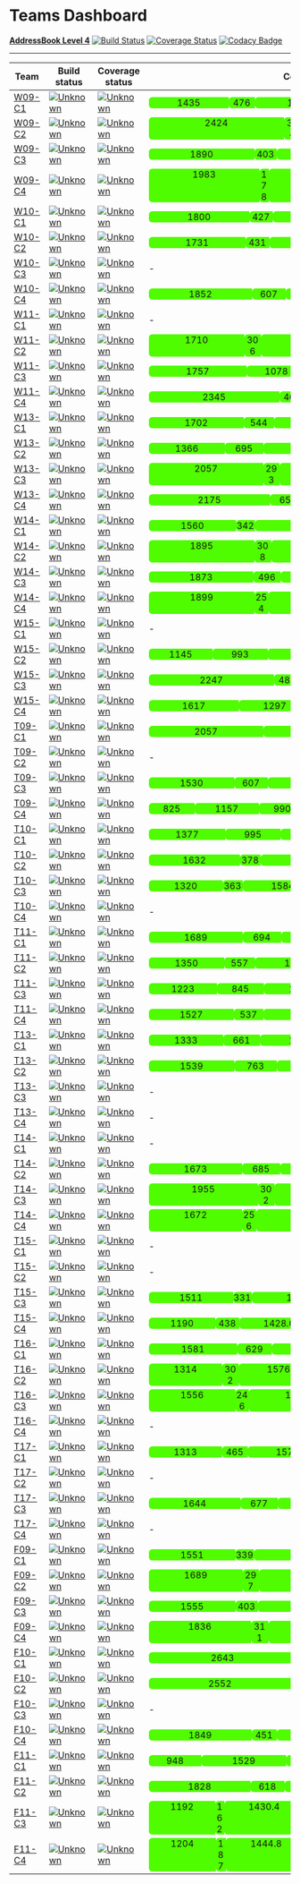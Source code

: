# Teams Dashboard

[**AddressBook Level 4**](https://github.com/nus-cs2103-AY1617S1/addressbook-level4) 
[![Build Status](https://travis-ci.org/se-edu/addressbook-level4.svg?branch=master)](https://travis-ci.org/se-edu/addressbook-level4)
[![Coverage Status](https://coveralls.io/repos/github/se-edu/addressbook-level4/badge.svg?branch=master)](https://coveralls.io/github/se-edu/addressbook-level4?branch=master)
[![Codacy Badge](https://api.codacy.com/project/badge/Grade/fc0b7775cf7f4fdeaf08776f3d8e364a)](https://www.codacy.com/app/damith/addressbook-level4?utm_source=github.com&amp;utm_medium=referral&amp;utm_content=se-edu/addressbook-level4&amp;utm_campaign=Badge_Grade)

-----

**Team**|**Build status**|**Coverage status**|**Coverage details**|**Contribution rate**    
-----|-----|-----|-----|----
[W09-C1](https://github.com/CS2103AUG2016-W09-C1/main/blob/master/docs/AboutUs.md)|[![Unknown](https://travis-ci.org/CS2103AUG2016-W09-C1/main.svg?branch=master)](https://travis-ci.org/CS2103AUG2016-W09-C1/main)|[![Unknown](https://coveralls.io/repos/github/CS2103AUG2016-W09-C1/main/badge.svg?branch=master)](https://coveralls.io/github/CS2103AUG2016-W09-C1/main?branch=master)|<ul style="list-style: none; display: inline-flex; padding: 0; margin: 0; text-align: center;"><li style="width:143px;  background: #50FC00; border-radius: 6px 0px 0px 6px;">1435</li><li style="width:47px;  background: #50FC00; border-radius: 6px 0px 0px 6px;">476</li><li style="width:172.2px;  background: #50FC00; border-radius: 6px 0px 0px 6px;">1722.0</li> </ul>|[Contribution rate](https://github.com/CS2103AUG2016-W09-C1/main/graphs/contributors?from=2016-09-30&to=2016-11-08&type=c)
[W09-C2](https://github.com/CS2103AUG2016-W09-C2/main/blob/master/docs/AboutUs.md)|[![Unknown](https://travis-ci.org/CS2103AUG2016-W09-C2/main.svg?branch=master)](https://travis-ci.org/CS2103AUG2016-W09-C2/main)|[![Unknown](https://coveralls.io/repos/github/CS2103AUG2016-W09-C2/main/badge.svg?branch=master)](https://coveralls.io/github/CS2103AUG2016-W09-C2/main?branch=master)|<ul style="list-style: none; display: inline-flex; padding: 0; margin: 0; text-align: center;"><li style="width:242px;  background: #50FC00; border-radius: 6px 0px 0px 6px;">2424</li><li style="width:31px;  background: #50FC00; border-radius: 6px 0px 0px 6px;">314</li><li style="width:290.88px;  background: #50FC00; border-radius: 6px 0px 0px 6px;">2908.8</li> </ul>|[Contribution rate](https://github.com/CS2103AUG2016-W09-C2/main/graphs/contributors?from=2016-09-30&to=2016-11-08&type=c)
[W09-C3](https://github.com/CS2103AUG2016-W09-C3/main/blob/master/docs/AboutUs.md)|[![Unknown](https://travis-ci.org/CS2103AUG2016-W09-C3/main.svg?branch=master)](https://travis-ci.org/CS2103AUG2016-W09-C3/main)|[![Unknown](https://coveralls.io/repos/github/CS2103AUG2016-W09-C3/main/badge.svg?branch=master)](https://coveralls.io/github/CS2103AUG2016-W09-C3/main?branch=master)|<ul style="list-style: none; display: inline-flex; padding: 0; margin: 0; text-align: center;"><li style="width:189px;  background: #50FC00; border-radius: 6px 0px 0px 6px;">1890</li><li style="width:40px;  background: #50FC00; border-radius: 6px 0px 0px 6px;">403</li><li style="width:226.8px;  background: #50FC00; border-radius: 6px 0px 0px 6px;">2268.0</li> </ul>|[Contribution rate](https://github.com/CS2103AUG2016-W09-C3/main/graphs/contributors?from=2016-09-30&to=2016-11-08&type=c)
[W09-C4](https://github.com/CS2103AUG2016-W09-C4/main/blob/master/docs/AboutUs.md)|[![Unknown](https://travis-ci.org/CS2103AUG2016-W09-C4/main.svg?branch=master)](https://travis-ci.org/CS2103AUG2016-W09-C4/main)|[![Unknown](https://coveralls.io/repos/github/CS2103AUG2016-W09-C4/main/badge.svg?branch=master)](https://coveralls.io/github/CS2103AUG2016-W09-C4/main?branch=master)|<ul style="list-style: none; display: inline-flex; padding: 0; margin: 0; text-align: center;"><li style="width:198px;  background: #50FC00; border-radius: 6px 0px 0px 6px;">1983</li><li style="width:17px;  background: #50FC00; border-radius: 6px 0px 0px 6px;">178</li><li style="width:237.96px;  background: #50FC00; border-radius: 6px 0px 0px 6px;">2379.6</li> </ul>|[Contribution rate](https://github.com/CS2103AUG2016-W09-C4/main/graphs/contributors?from=2016-09-30&to=2016-11-08&type=c)
[W10-C1](https://github.com/CS2103AUG2016-W10-C1/main/blob/master/docs/AboutUs.md)|[![Unknown](https://travis-ci.org/CS2103AUG2016-W10-C1/main.svg?branch=master)](https://travis-ci.org/CS2103AUG2016-W10-C1/main)|[![Unknown](https://coveralls.io/repos/github/CS2103AUG2016-W10-C1/main/badge.svg?branch=master)](https://coveralls.io/github/CS2103AUG2016-W10-C1/main?branch=master)|<ul style="list-style: none; display: inline-flex; padding: 0; margin: 0; text-align: center;"><li style="width:180px;  background: #50FC00; border-radius: 6px 0px 0px 6px;">1800</li><li style="width:42px;  background: #50FC00; border-radius: 6px 0px 0px 6px;">427</li><li style="width:216.0px;  background: #50FC00; border-radius: 6px 0px 0px 6px;">2160.0</li> </ul>|[Contribution rate](https://github.com/CS2103AUG2016-W10-C1/main/graphs/contributors?from=2016-09-30&to=2016-11-08&type=c)
[W10-C2](https://github.com/CS2103AUG2016-W10-C2/main/blob/master/docs/AboutUs.md)|[![Unknown](https://travis-ci.org/CS2103AUG2016-W10-C2/main.svg?branch=master)](https://travis-ci.org/CS2103AUG2016-W10-C2/main)|[![Unknown](https://coveralls.io/repos/github/CS2103AUG2016-W10-C2/main/badge.svg?branch=master)](https://coveralls.io/github/CS2103AUG2016-W10-C2/main?branch=master)|<ul style="list-style: none; display: inline-flex; padding: 0; margin: 0; text-align: center;"><li style="width:173px;  background: #50FC00; border-radius: 6px 0px 0px 6px;">1731</li><li style="width:43px;  background: #50FC00; border-radius: 6px 0px 0px 6px;">431</li><li style="width:207.72px;  background: #50FC00; border-radius: 6px 0px 0px 6px;">2077.2</li> </ul>|[Contribution rate](https://github.com/CS2103AUG2016-W10-C2/main/graphs/contributors?from=2016-09-30&to=2016-11-08&type=c)
[W10-C3](https://github.com/CS2103AUG2016-W10-C3/main/blob/master/docs/AboutUs.md)|[![Unknown](https://travis-ci.org/CS2103AUG2016-W10-C3/main.svg?branch=master)](https://travis-ci.org/CS2103AUG2016-W10-C3/main)|[![Unknown](https://coveralls.io/repos/github/CS2103AUG2016-W10-C3/main/badge.svg?branch=master)](https://coveralls.io/github/CS2103AUG2016-W10-C3/main?branch=master)|-|[Contribution rate](https://github.com/CS2103AUG2016-W10-C3/main/graphs/contributors?from=2016-09-30&to=2016-11-08&type=c)
[W10-C4](https://github.com/CS2103AUG2016-W10-C4/main/blob/master/docs/AboutUs.md)|[![Unknown](https://travis-ci.org/CS2103AUG2016-W10-C4/main.svg?branch=master)](https://travis-ci.org/CS2103AUG2016-W10-C4/main)|[![Unknown](https://coveralls.io/repos/github/CS2103AUG2016-W10-C4/main/badge.svg?branch=master)](https://coveralls.io/github/CS2103AUG2016-W10-C4/main?branch=master)|<ul style="list-style: none; display: inline-flex; padding: 0; margin: 0; text-align: center;"><li style="width:185px;  background: #50FC00; border-radius: 6px 0px 0px 6px;">1852</li><li style="width:60px;  background: #50FC00; border-radius: 6px 0px 0px 6px;">607</li><li style="width:222.24px;  background: #50FC00; border-radius: 6px 0px 0px 6px;">2222.4</li> </ul>|[Contribution rate](https://github.com/CS2103AUG2016-W10-C4/main/graphs/contributors?from=2016-09-30&to=2016-11-08&type=c)
[W11-C1](https://github.com/CS2103AUG2016-W11-C1/main/blob/master/docs/AboutUs.md)|[![Unknown](https://travis-ci.org/CS2103AUG2016-W11-C1/main.svg?branch=master)](https://travis-ci.org/CS2103AUG2016-W11-C1/main)|[![Unknown](https://coveralls.io/repos/github/CS2103AUG2016-W11-C1/main/badge.svg?branch=master)](https://coveralls.io/github/CS2103AUG2016-W11-C1/main?branch=master)|-|[Contribution rate](https://github.com/CS2103AUG2016-W11-C1/main/graphs/contributors?from=2016-09-30&to=2016-11-08&type=c)
[W11-C2](https://github.com/CS2103AUG2016-W11-C2/main/blob/master/docs/AboutUs.md)|[![Unknown](https://travis-ci.org/CS2103AUG2016-W11-C2/main.svg?branch=master)](https://travis-ci.org/CS2103AUG2016-W11-C2/main)|[![Unknown](https://coveralls.io/repos/github/CS2103AUG2016-W11-C2/main/badge.svg?branch=master)](https://coveralls.io/github/CS2103AUG2016-W11-C2/main?branch=master)|<ul style="list-style: none; display: inline-flex; padding: 0; margin: 0; text-align: center;"><li style="width:171px;  background: #50FC00; border-radius: 6px 0px 0px 6px;">1710</li><li style="width:30px;  background: #50FC00; border-radius: 6px 0px 0px 6px;">306</li><li style="width:205.2px;  background: #50FC00; border-radius: 6px 0px 0px 6px;">2052.0</li> </ul>|[Contribution rate](https://github.com/CS2103AUG2016-W11-C2/main/graphs/contributors?from=2016-09-30&to=2016-11-08&type=c)
[W11-C3](https://github.com/CS2103AUG2016-W11-C3/main/blob/master/docs/AboutUs.md)|[![Unknown](https://travis-ci.org/CS2103AUG2016-W11-C3/main.svg?branch=master)](https://travis-ci.org/CS2103AUG2016-W11-C3/main)|[![Unknown](https://coveralls.io/repos/github/CS2103AUG2016-W11-C3/main/badge.svg?branch=master)](https://coveralls.io/github/CS2103AUG2016-W11-C3/main?branch=master)|<ul style="list-style: none; display: inline-flex; padding: 0; margin: 0; text-align: center;"><li style="width:175px;  background: #50FC00; border-radius: 6px 0px 0px 6px;">1757</li><li style="width:107px;  background: #50FC00; border-radius: 6px 0px 0px 6px;">1078</li><li style="width:210.84px;  background: #50FC00; border-radius: 6px 0px 0px 6px;">2108.4</li> </ul>|[Contribution rate](https://github.com/CS2103AUG2016-W11-C3/main/graphs/contributors?from=2016-09-30&to=2016-11-08&type=c)
[W11-C4](https://github.com/CS2103AUG2016-W11-C4/main/blob/master/docs/AboutUs.md)|[![Unknown](https://travis-ci.org/CS2103AUG2016-W11-C4/main.svg?branch=master)](https://travis-ci.org/CS2103AUG2016-W11-C4/main)|[![Unknown](https://coveralls.io/repos/github/CS2103AUG2016-W11-C4/main/badge.svg?branch=master)](https://coveralls.io/github/CS2103AUG2016-W11-C4/main?branch=master)|<ul style="list-style: none; display: inline-flex; padding: 0; margin: 0; text-align: center;"><li style="width:234px;  background: #50FC00; border-radius: 6px 0px 0px 6px;">2345</li><li style="width:46px;  background: #50FC00; border-radius: 6px 0px 0px 6px;">467</li><li style="width:281.4px;  background: #50FC00; border-radius: 6px 0px 0px 6px;">2814.0</li> </ul>|[Contribution rate](https://github.com/CS2103AUG2016-W11-C4/main/graphs/contributors?from=2016-09-30&to=2016-11-08&type=c)
[W13-C1](https://github.com/CS2103AUG2016-W13-C1/main/blob/master/docs/AboutUs.md)|[![Unknown](https://travis-ci.org/CS2103AUG2016-W13-C1/main.svg?branch=master)](https://travis-ci.org/CS2103AUG2016-W13-C1/main)|[![Unknown](https://coveralls.io/repos/github/CS2103AUG2016-W13-C1/main/badge.svg?branch=master)](https://coveralls.io/github/CS2103AUG2016-W13-C1/main?branch=master)|<ul style="list-style: none; display: inline-flex; padding: 0; margin: 0; text-align: center;"><li style="width:170px;  background: #50FC00; border-radius: 6px 0px 0px 6px;">1702</li><li style="width:54px;  background: #50FC00; border-radius: 6px 0px 0px 6px;">544</li><li style="width:204.24px;  background: #50FC00; border-radius: 6px 0px 0px 6px;">2042.4</li> </ul>|[Contribution rate](https://github.com/CS2103AUG2016-W13-C1/main/graphs/contributors?from=2016-09-30&to=2016-11-08&type=c)
[W13-C2](https://github.com/CS2103AUG2016-W13-C2/main/blob/master/docs/AboutUs.md)|[![Unknown](https://travis-ci.org/CS2103AUG2016-W13-C2/main.svg?branch=master)](https://travis-ci.org/CS2103AUG2016-W13-C2/main)|[![Unknown](https://coveralls.io/repos/github/CS2103AUG2016-W13-C2/main/badge.svg?branch=master)](https://coveralls.io/github/CS2103AUG2016-W13-C2/main?branch=master)|<ul style="list-style: none; display: inline-flex; padding: 0; margin: 0; text-align: center;"><li style="width:136px;  background: #50FC00; border-radius: 6px 0px 0px 6px;">1366</li><li style="width:69px;  background: #50FC00; border-radius: 6px 0px 0px 6px;">695</li><li style="width:163.92px;  background: #50FC00; border-radius: 6px 0px 0px 6px;">1639.2</li> </ul>|[Contribution rate](https://github.com/CS2103AUG2016-W13-C2/main/graphs/contributors?from=2016-09-30&to=2016-11-08&type=c)
[W13-C3](https://github.com/CS2103AUG2016-W13-C3/main/blob/master/docs/AboutUs.md)|[![Unknown](https://travis-ci.org/CS2103AUG2016-W13-C3/main.svg?branch=master)](https://travis-ci.org/CS2103AUG2016-W13-C3/main)|[![Unknown](https://coveralls.io/repos/github/CS2103AUG2016-W13-C3/main/badge.svg?branch=master)](https://coveralls.io/github/CS2103AUG2016-W13-C3/main?branch=master)|<ul style="list-style: none; display: inline-flex; padding: 0; margin: 0; text-align: center;"><li style="width:205px;  background: #50FC00; border-radius: 6px 0px 0px 6px;">2057</li><li style="width:29px;  background: #50FC00; border-radius: 6px 0px 0px 6px;">293</li><li style="width:246.84px;  background: #50FC00; border-radius: 6px 0px 0px 6px;">2468.4</li> </ul>|[Contribution rate](https://github.com/CS2103AUG2016-W13-C3/main/graphs/contributors?from=2016-09-30&to=2016-11-08&type=c)
[W13-C4](https://github.com/CS2103AUG2016-W13-C4/main/blob/master/docs/AboutUs.md)|[![Unknown](https://travis-ci.org/CS2103AUG2016-W13-C4/main.svg?branch=master)](https://travis-ci.org/CS2103AUG2016-W13-C4/main)|[![Unknown](https://coveralls.io/repos/github/CS2103AUG2016-W13-C4/main/badge.svg?branch=master)](https://coveralls.io/github/CS2103AUG2016-W13-C4/main?branch=master)|<ul style="list-style: none; display: inline-flex; padding: 0; margin: 0; text-align: center;"><li style="width:217px;  background: #50FC00; border-radius: 6px 0px 0px 6px;">2175</li><li style="width:65px;  background: #50FC00; border-radius: 6px 0px 0px 6px;">659</li><li style="width:261.0px;  background: #50FC00; border-radius: 6px 0px 0px 6px;">2610.0</li> </ul>|[Contribution rate](https://github.com/CS2103AUG2016-W13-C4/main/graphs/contributors?from=2016-09-30&to=2016-11-08&type=c)
[W14-C1](https://github.com/CS2103AUG2016-W14-C1/main/blob/master/docs/AboutUs.md)|[![Unknown](https://travis-ci.org/CS2103AUG2016-W14-C1/main.svg?branch=master)](https://travis-ci.org/CS2103AUG2016-W14-C1/main)|[![Unknown](https://coveralls.io/repos/github/CS2103AUG2016-W14-C1/main/badge.svg?branch=master)](https://coveralls.io/github/CS2103AUG2016-W14-C1/main?branch=master)|<ul style="list-style: none; display: inline-flex; padding: 0; margin: 0; text-align: center;"><li style="width:156px;  background: #50FC00; border-radius: 6px 0px 0px 6px;">1560</li><li style="width:34px;  background: #50FC00; border-radius: 6px 0px 0px 6px;">342</li><li style="width:187.2px;  background: #50FC00; border-radius: 6px 0px 0px 6px;">1872.0</li> </ul>|[Contribution rate](https://github.com/CS2103AUG2016-W14-C1/main/graphs/contributors?from=2016-09-30&to=2016-11-08&type=c)
[W14-C2](https://github.com/CS2103AUG2016-W14-C2/main/blob/master/docs/AboutUs.md)|[![Unknown](https://travis-ci.org/CS2103AUG2016-W14-C2/main.svg?branch=master)](https://travis-ci.org/CS2103AUG2016-W14-C2/main)|[![Unknown](https://coveralls.io/repos/github/CS2103AUG2016-W14-C2/main/badge.svg?branch=master)](https://coveralls.io/github/CS2103AUG2016-W14-C2/main?branch=master)|<ul style="list-style: none; display: inline-flex; padding: 0; margin: 0; text-align: center;"><li style="width:189px;  background: #50FC00; border-radius: 6px 0px 0px 6px;">1895</li><li style="width:30px;  background: #50FC00; border-radius: 6px 0px 0px 6px;">308</li><li style="width:227.4px;  background: #50FC00; border-radius: 6px 0px 0px 6px;">2274.0</li> </ul>|[Contribution rate](https://github.com/CS2103AUG2016-W14-C2/main/graphs/contributors?from=2016-09-30&to=2016-11-08&type=c)
[W14-C3](https://github.com/CS2103AUG2016-W14-C3/main/blob/master/docs/AboutUs.md)|[![Unknown](https://travis-ci.org/CS2103AUG2016-W14-C3/main.svg?branch=master)](https://travis-ci.org/CS2103AUG2016-W14-C3/main)|[![Unknown](https://coveralls.io/repos/github/CS2103AUG2016-W14-C3/main/badge.svg?branch=master)](https://coveralls.io/github/CS2103AUG2016-W14-C3/main?branch=master)|<ul style="list-style: none; display: inline-flex; padding: 0; margin: 0; text-align: center;"><li style="width:187px;  background: #50FC00; border-radius: 6px 0px 0px 6px;">1873</li><li style="width:49px;  background: #50FC00; border-radius: 6px 0px 0px 6px;">496</li><li style="width:224.76px;  background: #50FC00; border-radius: 6px 0px 0px 6px;">2247.6</li> </ul>|[Contribution rate](https://github.com/CS2103AUG2016-W14-C3/main/graphs/contributors?from=2016-09-30&to=2016-11-08&type=c)
[W14-C4](https://github.com/CS2103AUG2016-W14-C4/main/blob/master/docs/AboutUs.md)|[![Unknown](https://travis-ci.org/CS2103AUG2016-W14-C4/main.svg?branch=master)](https://travis-ci.org/CS2103AUG2016-W14-C4/main)|[![Unknown](https://coveralls.io/repos/github/CS2103AUG2016-W14-C4/main/badge.svg?branch=master)](https://coveralls.io/github/CS2103AUG2016-W14-C4/main?branch=master)|<ul style="list-style: none; display: inline-flex; padding: 0; margin: 0; text-align: center;"><li style="width:189px;  background: #50FC00; border-radius: 6px 0px 0px 6px;">1899</li><li style="width:25px;  background: #50FC00; border-radius: 6px 0px 0px 6px;">254</li><li style="width:227.88px;  background: #50FC00; border-radius: 6px 0px 0px 6px;">2278.8</li> </ul>|[Contribution rate](https://github.com/CS2103AUG2016-W14-C4/main/graphs/contributors?from=2016-09-30&to=2016-11-08&type=c)
[W15-C1](https://github.com/CS2103AUG2016-W15-C1/main/blob/master/docs/AboutUs.md)|[![Unknown](https://travis-ci.org/CS2103AUG2016-W15-C1/main.svg?branch=master)](https://travis-ci.org/CS2103AUG2016-W15-C1/main)|[![Unknown](https://coveralls.io/repos/github/CS2103AUG2016-W15-C1/main/badge.svg?branch=master)](https://coveralls.io/github/CS2103AUG2016-W15-C1/main?branch=master)|-|[Contribution rate](https://github.com/CS2103AUG2016-W15-C1/main/graphs/contributors?from=2016-09-30&to=2016-11-08&type=c)
[W15-C2](https://github.com/CS2103AUG2016-W15-C2/main/blob/master/docs/AboutUs.md)|[![Unknown](https://travis-ci.org/CS2103AUG2016-W15-C2/main.svg?branch=master)](https://travis-ci.org/CS2103AUG2016-W15-C2/main)|[![Unknown](https://coveralls.io/repos/github/CS2103AUG2016-W15-C2/main/badge.svg?branch=master)](https://coveralls.io/github/CS2103AUG2016-W15-C2/main?branch=master)|<ul style="list-style: none; display: inline-flex; padding: 0; margin: 0; text-align: center;"><li style="width:114px;  background: #50FC00; border-radius: 6px 0px 0px 6px;">1145</li><li style="width:99px;  background: #50FC00; border-radius: 6px 0px 0px 6px;">993</li><li style="width:137.4px;  background: #50FC00; border-radius: 6px 0px 0px 6px;">1374.0</li> </ul>|[Contribution rate](https://github.com/CS2103AUG2016-W15-C2/main/graphs/contributors?from=2016-09-30&to=2016-11-08&type=c)
[W15-C3](https://github.com/CS2103AUG2016-W15-C3/main/blob/master/docs/AboutUs.md)|[![Unknown](https://travis-ci.org/CS2103AUG2016-W15-C3/main.svg?branch=master)](https://travis-ci.org/CS2103AUG2016-W15-C3/main)|[![Unknown](https://coveralls.io/repos/github/CS2103AUG2016-W15-C3/main/badge.svg?branch=master)](https://coveralls.io/github/CS2103AUG2016-W15-C3/main?branch=master)|<ul style="list-style: none; display: inline-flex; padding: 0; margin: 0; text-align: center;"><li style="width:224px;  background: #50FC00; border-radius: 6px 0px 0px 6px;">2247</li><li style="width:48px;  background: #50FC00; border-radius: 6px 0px 0px 6px;">483</li><li style="width:269.64px;  background: #50FC00; border-radius: 6px 0px 0px 6px;">2696.4</li> </ul>|[Contribution rate](https://github.com/CS2103AUG2016-W15-C3/main/graphs/contributors?from=2016-09-30&to=2016-11-08&type=c)
[W15-C4](https://github.com/CS2103AUG2016-W15-C4/main/blob/master/docs/AboutUs.md)|[![Unknown](https://travis-ci.org/CS2103AUG2016-W15-C4/main.svg?branch=master)](https://travis-ci.org/CS2103AUG2016-W15-C4/main)|[![Unknown](https://coveralls.io/repos/github/CS2103AUG2016-W15-C4/main/badge.svg?branch=master)](https://coveralls.io/github/CS2103AUG2016-W15-C4/main?branch=master)|<ul style="list-style: none; display: inline-flex; padding: 0; margin: 0; text-align: center;"><li style="width:161px;  background: #50FC00; border-radius: 6px 0px 0px 6px;">1617</li><li style="width:129px;  background: #50FC00; border-radius: 6px 0px 0px 6px;">1297</li><li style="width:194.04px;  background: #50FC00; border-radius: 6px 0px 0px 6px;">1940.4</li> </ul>|[Contribution rate](https://github.com/CS2103AUG2016-W15-C4/main/graphs/contributors?from=2016-09-30&to=2016-11-08&type=c)
[T09-C1](https://github.com/CS2103AUG2016-T09-C1/main/blob/master/docs/AboutUs.md)|[![Unknown](https://travis-ci.org/CS2103AUG2016-T09-C1/main.svg?branch=master)](https://travis-ci.org/CS2103AUG2016-T09-C1/main)|[![Unknown](https://coveralls.io/repos/github/CS2103AUG2016-T09-C1/main/badge.svg?branch=master)](https://coveralls.io/github/CS2103AUG2016-T09-C1/main?branch=master)|<ul style="list-style: none; display: inline-flex; padding: 0; margin: 0; text-align: center;"><li style="width:205px;  background: #50FC00; border-radius: 6px 0px 0px 6px;">2057</li><li style="width:142px;  background: #50FC00; border-radius: 6px 0px 0px 6px;">1422</li><li style="width:246.84px;  background: #50FC00; border-radius: 6px 0px 0px 6px;">2468.4</li> </ul>|[Contribution rate](https://github.com/CS2103AUG2016-T09-C1/main/graphs/contributors?from=2016-09-30&to=2016-11-08&type=c)
[T09-C2](https://github.com/CS2103AUG2016-T09-C2/main/blob/master/docs/AboutUs.md)|[![Unknown](https://travis-ci.org/CS2103AUG2016-T09-C2/main.svg?branch=master)](https://travis-ci.org/CS2103AUG2016-T09-C2/main)|[![Unknown](https://coveralls.io/repos/github/CS2103AUG2016-T09-C2/main/badge.svg?branch=master)](https://coveralls.io/github/CS2103AUG2016-T09-C2/main?branch=master)|-|[Contribution rate](https://github.com/CS2103AUG2016-T09-C2/main/graphs/contributors?from=2016-09-30&to=2016-11-08&type=c)
[T09-C3](https://github.com/CS2103AUG2016-T09-C3/main/blob/master/docs/AboutUs.md)|[![Unknown](https://travis-ci.org/CS2103AUG2016-T09-C3/main.svg?branch=master)](https://travis-ci.org/CS2103AUG2016-T09-C3/main)|[![Unknown](https://coveralls.io/repos/github/CS2103AUG2016-T09-C3/main/badge.svg?branch=master)](https://coveralls.io/github/CS2103AUG2016-T09-C3/main?branch=master)|<ul style="list-style: none; display: inline-flex; padding: 0; margin: 0; text-align: center;"><li style="width:153px;  background: #50FC00; border-radius: 6px 0px 0px 6px;">1530</li><li style="width:60px;  background: #50FC00; border-radius: 6px 0px 0px 6px;">607</li><li style="width:183.6px;  background: #50FC00; border-radius: 6px 0px 0px 6px;">1836.0</li> </ul>|[Contribution rate](https://github.com/CS2103AUG2016-T09-C3/main/graphs/contributors?from=2016-09-30&to=2016-11-08&type=c)
[T09-C4](https://github.com/CS2103AUG2016-T09-C4/main/blob/master/docs/AboutUs.md)|[![Unknown](https://travis-ci.org/CS2103AUG2016-T09-C4/main.svg?branch=master)](https://travis-ci.org/CS2103AUG2016-T09-C4/main)|[![Unknown](https://coveralls.io/repos/github/CS2103AUG2016-T09-C4/main/badge.svg?branch=master)](https://coveralls.io/github/CS2103AUG2016-T09-C4/main?branch=master)|<ul style="list-style: none; display: inline-flex; padding: 0; margin: 0; text-align: center;"><li style="width:82px;  background: #50FC00; border-radius: 6px 0px 0px 6px;">825</li><li style="width:115px;  background: #50FC00; border-radius: 6px 0px 0px 6px;">1157</li><li style="width:99.0px;  background: #50FC00; border-radius: 6px 0px 0px 6px;">990.0</li> </ul>|[Contribution rate](https://github.com/CS2103AUG2016-T09-C4/main/graphs/contributors?from=2016-09-30&to=2016-11-08&type=c)
[T10-C1](https://github.com/CS2103AUG2016-T10-C1/main/blob/master/docs/AboutUs.md)|[![Unknown](https://travis-ci.org/CS2103AUG2016-T10-C1/main.svg?branch=master)](https://travis-ci.org/CS2103AUG2016-T10-C1/main)|[![Unknown](https://coveralls.io/repos/github/CS2103AUG2016-T10-C1/main/badge.svg?branch=master)](https://coveralls.io/github/CS2103AUG2016-T10-C1/main?branch=master)|<ul style="list-style: none; display: inline-flex; padding: 0; margin: 0; text-align: center;"><li style="width:137px;  background: #50FC00; border-radius: 6px 0px 0px 6px;">1377</li><li style="width:99px;  background: #50FC00; border-radius: 6px 0px 0px 6px;">995</li><li style="width:165.24px;  background: #50FC00; border-radius: 6px 0px 0px 6px;">1652.4</li> </ul>|[Contribution rate](https://github.com/CS2103AUG2016-T10-C1/main/graphs/contributors?from=2016-09-30&to=2016-11-08&type=c)
[T10-C2](https://github.com/CS2103AUG2016-T10-C2/main/blob/master/docs/AboutUs.md)|[![Unknown](https://travis-ci.org/CS2103AUG2016-T10-C2/main.svg?branch=master)](https://travis-ci.org/CS2103AUG2016-T10-C2/main)|[![Unknown](https://coveralls.io/repos/github/CS2103AUG2016-T10-C2/main/badge.svg?branch=master)](https://coveralls.io/github/CS2103AUG2016-T10-C2/main?branch=master)|<ul style="list-style: none; display: inline-flex; padding: 0; margin: 0; text-align: center;"><li style="width:163px;  background: #50FC00; border-radius: 6px 0px 0px 6px;">1632</li><li style="width:37px;  background: #50FC00; border-radius: 6px 0px 0px 6px;">378</li><li style="width:195.84px;  background: #50FC00; border-radius: 6px 0px 0px 6px;">1958.4</li> </ul>|[Contribution rate](https://github.com/CS2103AUG2016-T10-C2/main/graphs/contributors?from=2016-09-30&to=2016-11-08&type=c)
[T10-C3](https://github.com/CS2103AUG2016-T10-C3/main/blob/master/docs/AboutUs.md)|[![Unknown](https://travis-ci.org/CS2103AUG2016-T10-C3/main.svg?branch=master)](https://travis-ci.org/CS2103AUG2016-T10-C3/main)|[![Unknown](https://coveralls.io/repos/github/CS2103AUG2016-T10-C3/main/badge.svg?branch=master)](https://coveralls.io/github/CS2103AUG2016-T10-C3/main?branch=master)|<ul style="list-style: none; display: inline-flex; padding: 0; margin: 0; text-align: center;"><li style="width:132px;  background: #50FC00; border-radius: 6px 0px 0px 6px;">1320</li><li style="width:36px;  background: #50FC00; border-radius: 6px 0px 0px 6px;">363</li><li style="width:158.4px;  background: #50FC00; border-radius: 6px 0px 0px 6px;">1584.0</li> </ul>|[Contribution rate](https://github.com/CS2103AUG2016-T10-C3/main/graphs/contributors?from=2016-09-30&to=2016-11-08&type=c)
[T10-C4](https://github.com/CS2103AUG2016-T10-C4/main/blob/master/docs/AboutUs.md)|[![Unknown](https://travis-ci.org/CS2103AUG2016-T10-C4/main.svg?branch=master)](https://travis-ci.org/CS2103AUG2016-T10-C4/main)|[![Unknown](https://coveralls.io/repos/github/CS2103AUG2016-T10-C4/main/badge.svg?branch=master)](https://coveralls.io/github/CS2103AUG2016-T10-C4/main?branch=master)|-|[Contribution rate](https://github.com/CS2103AUG2016-T10-C4/main/graphs/contributors?from=2016-09-30&to=2016-11-08&type=c)
[T11-C1](https://github.com/CS2103AUG2016-T11-C1/main/blob/master/docs/AboutUs.md)|[![Unknown](https://travis-ci.org/CS2103AUG2016-T11-C1/main.svg?branch=master)](https://travis-ci.org/CS2103AUG2016-T11-C1/main)|[![Unknown](https://coveralls.io/repos/github/CS2103AUG2016-T11-C1/main/badge.svg?branch=master)](https://coveralls.io/github/CS2103AUG2016-T11-C1/main?branch=master)|<ul style="list-style: none; display: inline-flex; padding: 0; margin: 0; text-align: center;"><li style="width:168px;  background: #50FC00; border-radius: 6px 0px 0px 6px;">1689</li><li style="width:69px;  background: #50FC00; border-radius: 6px 0px 0px 6px;">694</li><li style="width:202.68px;  background: #50FC00; border-radius: 6px 0px 0px 6px;">2026.8</li> </ul>|[Contribution rate](https://github.com/CS2103AUG2016-T11-C1/main/graphs/contributors?from=2016-09-30&to=2016-11-08&type=c)
[T11-C2](https://github.com/CS2103AUG2016-T11-C2/main/blob/master/docs/AboutUs.md)|[![Unknown](https://travis-ci.org/CS2103AUG2016-T11-C2/main.svg?branch=master)](https://travis-ci.org/CS2103AUG2016-T11-C2/main)|[![Unknown](https://coveralls.io/repos/github/CS2103AUG2016-T11-C2/main/badge.svg?branch=master)](https://coveralls.io/github/CS2103AUG2016-T11-C2/main?branch=master)|<ul style="list-style: none; display: inline-flex; padding: 0; margin: 0; text-align: center;"><li style="width:135px;  background: #50FC00; border-radius: 6px 0px 0px 6px;">1350</li><li style="width:55px;  background: #50FC00; border-radius: 6px 0px 0px 6px;">557</li><li style="width:162.0px;  background: #50FC00; border-radius: 6px 0px 0px 6px;">1620.0</li> </ul>|[Contribution rate](https://github.com/CS2103AUG2016-T11-C2/main/graphs/contributors?from=2016-09-30&to=2016-11-08&type=c)
[T11-C3](https://github.com/CS2103AUG2016-T11-C3/main/blob/master/docs/AboutUs.md)|[![Unknown](https://travis-ci.org/CS2103AUG2016-T11-C3/main.svg?branch=master)](https://travis-ci.org/CS2103AUG2016-T11-C3/main)|[![Unknown](https://coveralls.io/repos/github/CS2103AUG2016-T11-C3/main/badge.svg?branch=master)](https://coveralls.io/github/CS2103AUG2016-T11-C3/main?branch=master)|<ul style="list-style: none; display: inline-flex; padding: 0; margin: 0; text-align: center;"><li style="width:122px;  background: #50FC00; border-radius: 6px 0px 0px 6px;">1223</li><li style="width:84px;  background: #50FC00; border-radius: 6px 0px 0px 6px;">845</li><li style="width:146.76px;  background: #50FC00; border-radius: 6px 0px 0px 6px;">1467.6</li> </ul>|[Contribution rate](https://github.com/CS2103AUG2016-T11-C3/main/graphs/contributors?from=2016-09-30&to=2016-11-08&type=c)
[T11-C4](https://github.com/CS2103AUG2016-T11-C4/main/blob/master/docs/AboutUs.md)|[![Unknown](https://travis-ci.org/CS2103AUG2016-T11-C4/main.svg?branch=master)](https://travis-ci.org/CS2103AUG2016-T11-C4/main)|[![Unknown](https://coveralls.io/repos/github/CS2103AUG2016-T11-C4/main/badge.svg?branch=master)](https://coveralls.io/github/CS2103AUG2016-T11-C4/main?branch=master)|<ul style="list-style: none; display: inline-flex; padding: 0; margin: 0; text-align: center;"><li style="width:152px;  background: #50FC00; border-radius: 6px 0px 0px 6px;">1527</li><li style="width:53px;  background: #50FC00; border-radius: 6px 0px 0px 6px;">537</li><li style="width:183.24px;  background: #50FC00; border-radius: 6px 0px 0px 6px;">1832.4</li> </ul>|[Contribution rate](https://github.com/CS2103AUG2016-T11-C4/main/graphs/contributors?from=2016-09-30&to=2016-11-08&type=c)
[T13-C1](https://github.com/CS2103AUG2016-T13-C1/main/blob/master/docs/AboutUs.md)|[![Unknown](https://travis-ci.org/CS2103AUG2016-T13-C1/main.svg?branch=master)](https://travis-ci.org/CS2103AUG2016-T13-C1/main)|[![Unknown](https://coveralls.io/repos/github/CS2103AUG2016-T13-C1/main/badge.svg?branch=master)](https://coveralls.io/github/CS2103AUG2016-T13-C1/main?branch=master)|<ul style="list-style: none; display: inline-flex; padding: 0; margin: 0; text-align: center;"><li style="width:133px;  background: #50FC00; border-radius: 6px 0px 0px 6px;">1333</li><li style="width:66px;  background: #50FC00; border-radius: 6px 0px 0px 6px;">661</li><li style="width:159.96px;  background: #50FC00; border-radius: 6px 0px 0px 6px;">1599.6</li> </ul>|[Contribution rate](https://github.com/CS2103AUG2016-T13-C1/main/graphs/contributors?from=2016-09-30&to=2016-11-08&type=c)
[T13-C2](https://github.com/CS2103AUG2016-T13-C2/main/blob/master/docs/AboutUs.md)|[![Unknown](https://travis-ci.org/CS2103AUG2016-T13-C2/main.svg?branch=master)](https://travis-ci.org/CS2103AUG2016-T13-C2/main)|[![Unknown](https://coveralls.io/repos/github/CS2103AUG2016-T13-C2/main/badge.svg?branch=master)](https://coveralls.io/github/CS2103AUG2016-T13-C2/main?branch=master)|<ul style="list-style: none; display: inline-flex; padding: 0; margin: 0; text-align: center;"><li style="width:153px;  background: #50FC00; border-radius: 6px 0px 0px 6px;">1539</li><li style="width:76px;  background: #50FC00; border-radius: 6px 0px 0px 6px;">763</li><li style="width:184.68px;  background: #50FC00; border-radius: 6px 0px 0px 6px;">1846.8</li> </ul>|[Contribution rate](https://github.com/CS2103AUG2016-T13-C2/main/graphs/contributors?from=2016-09-30&to=2016-11-08&type=c)
[T13-C3](https://github.com/CS2103AUG2016-T13-C3/main/blob/master/docs/AboutUs.md)|[![Unknown](https://travis-ci.org/CS2103AUG2016-T13-C3/main.svg?branch=master)](https://travis-ci.org/CS2103AUG2016-T13-C3/main)|[![Unknown](https://coveralls.io/repos/github/CS2103AUG2016-T13-C3/main/badge.svg?branch=master)](https://coveralls.io/github/CS2103AUG2016-T13-C3/main?branch=master)|-|[Contribution rate](https://github.com/CS2103AUG2016-T13-C3/main/graphs/contributors?from=2016-09-30&to=2016-11-08&type=c)
[T13-C4](https://github.com/CS2103AUG2016-T13-C4/main/blob/master/docs/AboutUs.md)|[![Unknown](https://travis-ci.org/CS2103AUG2016-T13-C4/main.svg?branch=master)](https://travis-ci.org/CS2103AUG2016-T13-C4/main)|[![Unknown](https://coveralls.io/repos/github/CS2103AUG2016-T13-C4/main/badge.svg?branch=master)](https://coveralls.io/github/CS2103AUG2016-T13-C4/main?branch=master)|-|[Contribution rate](https://github.com/CS2103AUG2016-T13-C4/main/graphs/contributors?from=2016-09-30&to=2016-11-08&type=c)
[T14-C1](https://github.com/CS2103AUG2016-T14-C1/main/blob/master/docs/AboutUs.md)|[![Unknown](https://travis-ci.org/CS2103AUG2016-T14-C1/main.svg?branch=master)](https://travis-ci.org/CS2103AUG2016-T14-C1/main)|[![Unknown](https://coveralls.io/repos/github/CS2103AUG2016-T14-C1/main/badge.svg?branch=master)](https://coveralls.io/github/CS2103AUG2016-T14-C1/main?branch=master)|-|[Contribution rate](https://github.com/CS2103AUG2016-T14-C1/main/graphs/contributors?from=2016-09-30&to=2016-11-08&type=c)
[T14-C2](https://github.com/CS2103AUG2016-T14-C2/main/blob/master/docs/AboutUs.md)|[![Unknown](https://travis-ci.org/CS2103AUG2016-T14-C2/main.svg?branch=master)](https://travis-ci.org/CS2103AUG2016-T14-C2/main)|[![Unknown](https://coveralls.io/repos/github/CS2103AUG2016-T14-C2/main/badge.svg?branch=master)](https://coveralls.io/github/CS2103AUG2016-T14-C2/main?branch=master)|<ul style="list-style: none; display: inline-flex; padding: 0; margin: 0; text-align: center;"><li style="width:167px;  background: #50FC00; border-radius: 6px 0px 0px 6px;">1673</li><li style="width:68px;  background: #50FC00; border-radius: 6px 0px 0px 6px;">685</li><li style="width:200.76px;  background: #50FC00; border-radius: 6px 0px 0px 6px;">2007.6</li> </ul>|[Contribution rate](https://github.com/CS2103AUG2016-T14-C2/main/graphs/contributors?from=2016-09-30&to=2016-11-08&type=c)
[T14-C3](https://github.com/CS2103AUG2016-T14-C3/main/blob/master/docs/AboutUs.md)|[![Unknown](https://travis-ci.org/CS2103AUG2016-T14-C3/main.svg?branch=master)](https://travis-ci.org/CS2103AUG2016-T14-C3/main)|[![Unknown](https://coveralls.io/repos/github/CS2103AUG2016-T14-C3/main/badge.svg?branch=master)](https://coveralls.io/github/CS2103AUG2016-T14-C3/main?branch=master)|<ul style="list-style: none; display: inline-flex; padding: 0; margin: 0; text-align: center;"><li style="width:195px;  background: #50FC00; border-radius: 6px 0px 0px 6px;">1955</li><li style="width:30px;  background: #50FC00; border-radius: 6px 0px 0px 6px;">302</li><li style="width:234.6px;  background: #50FC00; border-radius: 6px 0px 0px 6px;">2346.0</li> </ul>|[Contribution rate](https://github.com/CS2103AUG2016-T14-C3/main/graphs/contributors?from=2016-09-30&to=2016-11-08&type=c)
[T14-C4](https://github.com/CS2103AUG2016-T14-C4/main/blob/master/docs/AboutUs.md)|[![Unknown](https://travis-ci.org/CS2103AUG2016-T14-C4/main.svg?branch=master)](https://travis-ci.org/CS2103AUG2016-T14-C4/main)|[![Unknown](https://coveralls.io/repos/github/CS2103AUG2016-T14-C4/main/badge.svg?branch=master)](https://coveralls.io/github/CS2103AUG2016-T14-C4/main?branch=master)|<ul style="list-style: none; display: inline-flex; padding: 0; margin: 0; text-align: center;"><li style="width:167px;  background: #50FC00; border-radius: 6px 0px 0px 6px;">1672</li><li style="width:25px;  background: #50FC00; border-radius: 6px 0px 0px 6px;">256</li><li style="width:200.64px;  background: #50FC00; border-radius: 6px 0px 0px 6px;">2006.4</li> </ul>|[Contribution rate](https://github.com/CS2103AUG2016-T14-C4/main/graphs/contributors?from=2016-09-30&to=2016-11-08&type=c)
[T15-C1](https://github.com/CS2103AUG2016-T15-C1/main/blob/master/docs/AboutUs.md)|[![Unknown](https://travis-ci.org/CS2103AUG2016-T15-C1/main.svg?branch=master)](https://travis-ci.org/CS2103AUG2016-T15-C1/main)|[![Unknown](https://coveralls.io/repos/github/CS2103AUG2016-T15-C1/main/badge.svg?branch=master)](https://coveralls.io/github/CS2103AUG2016-T15-C1/main?branch=master)|-|[Contribution rate](https://github.com/CS2103AUG2016-T15-C1/main/graphs/contributors?from=2016-09-30&to=2016-11-08&type=c)
[T15-C2](https://github.com/CS2103AUG2016-T15-C2/main/blob/master/docs/AboutUs.md)|[![Unknown](https://travis-ci.org/CS2103AUG2016-T15-C2/main.svg?branch=master)](https://travis-ci.org/CS2103AUG2016-T15-C2/main)|[![Unknown](https://coveralls.io/repos/github/CS2103AUG2016-T15-C2/main/badge.svg?branch=master)](https://coveralls.io/github/CS2103AUG2016-T15-C2/main?branch=master)|-|[Contribution rate](https://github.com/CS2103AUG2016-T15-C2/main/graphs/contributors?from=2016-09-30&to=2016-11-08&type=c)
[T15-C3](https://github.com/CS2103AUG2016-T15-C3/main/blob/master/docs/AboutUs.md)|[![Unknown](https://travis-ci.org/CS2103AUG2016-T15-C3/main.svg?branch=master)](https://travis-ci.org/CS2103AUG2016-T15-C3/main)|[![Unknown](https://coveralls.io/repos/github/CS2103AUG2016-T15-C3/main/badge.svg?branch=master)](https://coveralls.io/github/CS2103AUG2016-T15-C3/main?branch=master)|<ul style="list-style: none; display: inline-flex; padding: 0; margin: 0; text-align: center;"><li style="width:151px;  background: #50FC00; border-radius: 6px 0px 0px 6px;">1511</li><li style="width:33px;  background: #50FC00; border-radius: 6px 0px 0px 6px;">331</li><li style="width:181.32px;  background: #50FC00; border-radius: 6px 0px 0px 6px;">1813.2</li> </ul>|[Contribution rate](https://github.com/CS2103AUG2016-T15-C3/main/graphs/contributors?from=2016-09-30&to=2016-11-08&type=c)
[T15-C4](https://github.com/CS2103AUG2016-T15-C4/main/blob/master/docs/AboutUs.md)|[![Unknown](https://travis-ci.org/CS2103AUG2016-T15-C4/main.svg?branch=master)](https://travis-ci.org/CS2103AUG2016-T15-C4/main)|[![Unknown](https://coveralls.io/repos/github/CS2103AUG2016-T15-C4/main/badge.svg?branch=master)](https://coveralls.io/github/CS2103AUG2016-T15-C4/main?branch=master)|<ul style="list-style: none; display: inline-flex; padding: 0; margin: 0; text-align: center;"><li style="width:119px;  background: #50FC00; border-radius: 6px 0px 0px 6px;">1190</li><li style="width:43px;  background: #50FC00; border-radius: 6px 0px 0px 6px;">438</li><li style="width:142.8px;  background: #50FC00; border-radius: 6px 0px 0px 6px;">1428.0</li> </ul>|[Contribution rate](https://github.com/CS2103AUG2016-T15-C4/main/graphs/contributors?from=2016-09-30&to=2016-11-08&type=c)
[T16-C1](https://github.com/CS2103AUG2016-T16-C1/main/blob/master/docs/AboutUs.md)|[![Unknown](https://travis-ci.org/CS2103AUG2016-T16-C1/main.svg?branch=master)](https://travis-ci.org/CS2103AUG2016-T16-C1/main)|[![Unknown](https://coveralls.io/repos/github/CS2103AUG2016-T16-C1/main/badge.svg?branch=master)](https://coveralls.io/github/CS2103AUG2016-T16-C1/main?branch=master)|<ul style="list-style: none; display: inline-flex; padding: 0; margin: 0; text-align: center;"><li style="width:158px;  background: #50FC00; border-radius: 6px 0px 0px 6px;">1581</li><li style="width:62px;  background: #50FC00; border-radius: 6px 0px 0px 6px;">629</li><li style="width:189.72px;  background: #50FC00; border-radius: 6px 0px 0px 6px;">1897.2</li> </ul>|[Contribution rate](https://github.com/CS2103AUG2016-T16-C1/main/graphs/contributors?from=2016-09-30&to=2016-11-08&type=c)
[T16-C2](https://github.com/CS2103AUG2016-T16-C2/main/blob/master/docs/AboutUs.md)|[![Unknown](https://travis-ci.org/CS2103AUG2016-T16-C2/main.svg?branch=master)](https://travis-ci.org/CS2103AUG2016-T16-C2/main)|[![Unknown](https://coveralls.io/repos/github/CS2103AUG2016-T16-C2/main/badge.svg?branch=master)](https://coveralls.io/github/CS2103AUG2016-T16-C2/main?branch=master)|<ul style="list-style: none; display: inline-flex; padding: 0; margin: 0; text-align: center;"><li style="width:131px;  background: #50FC00; border-radius: 6px 0px 0px 6px;">1314</li><li style="width:30px;  background: #50FC00; border-radius: 6px 0px 0px 6px;">302</li><li style="width:157.68px;  background: #50FC00; border-radius: 6px 0px 0px 6px;">1576.8</li> </ul>|[Contribution rate](https://github.com/CS2103AUG2016-T16-C2/main/graphs/contributors?from=2016-09-30&to=2016-11-08&type=c)
[T16-C3](https://github.com/CS2103AUG2016-T16-C3/main/blob/master/docs/AboutUs.md)|[![Unknown](https://travis-ci.org/CS2103AUG2016-T16-C3/main.svg?branch=master)](https://travis-ci.org/CS2103AUG2016-T16-C3/main)|[![Unknown](https://coveralls.io/repos/github/CS2103AUG2016-T16-C3/main/badge.svg?branch=master)](https://coveralls.io/github/CS2103AUG2016-T16-C3/main?branch=master)|<ul style="list-style: none; display: inline-flex; padding: 0; margin: 0; text-align: center;"><li style="width:155px;  background: #50FC00; border-radius: 6px 0px 0px 6px;">1556</li><li style="width:24px;  background: #50FC00; border-radius: 6px 0px 0px 6px;">246</li><li style="width:186.72px;  background: #50FC00; border-radius: 6px 0px 0px 6px;">1867.2</li> </ul>|[Contribution rate](https://github.com/CS2103AUG2016-T16-C3/main/graphs/contributors?from=2016-09-30&to=2016-11-08&type=c)
[T16-C4](https://github.com/CS2103AUG2016-T16-C4/main/blob/master/docs/AboutUs.md)|[![Unknown](https://travis-ci.org/CS2103AUG2016-T16-C4/main.svg?branch=master)](https://travis-ci.org/CS2103AUG2016-T16-C4/main)|[![Unknown](https://coveralls.io/repos/github/CS2103AUG2016-T16-C4/main/badge.svg?branch=master)](https://coveralls.io/github/CS2103AUG2016-T16-C4/main?branch=master)|-|[Contribution rate](https://github.com/CS2103AUG2016-T16-C4/main/graphs/contributors?from=2016-09-30&to=2016-11-08&type=c)
[T17-C1](https://github.com/CS2103AUG2016-T17-C1/main/blob/master/docs/AboutUs.md)|[![Unknown](https://travis-ci.org/CS2103AUG2016-T17-C1/main.svg?branch=master)](https://travis-ci.org/CS2103AUG2016-T17-C1/main)|[![Unknown](https://coveralls.io/repos/github/CS2103AUG2016-T17-C1/main/badge.svg?branch=master)](https://coveralls.io/github/CS2103AUG2016-T17-C1/main?branch=master)|<ul style="list-style: none; display: inline-flex; padding: 0; margin: 0; text-align: center;"><li style="width:131px;  background: #50FC00; border-radius: 6px 0px 0px 6px;">1313</li><li style="width:46px;  background: #50FC00; border-radius: 6px 0px 0px 6px;">465</li><li style="width:157.56px;  background: #50FC00; border-radius: 6px 0px 0px 6px;">1575.6</li> </ul>|[Contribution rate](https://github.com/CS2103AUG2016-T17-C1/main/graphs/contributors?from=2016-09-30&to=2016-11-08&type=c)
[T17-C2](https://github.com/CS2103AUG2016-T17-C2/main/blob/master/docs/AboutUs.md)|[![Unknown](https://travis-ci.org/CS2103AUG2016-T17-C2/main.svg?branch=master)](https://travis-ci.org/CS2103AUG2016-T17-C2/main)|[![Unknown](https://coveralls.io/repos/github/CS2103AUG2016-T17-C2/main/badge.svg?branch=master)](https://coveralls.io/github/CS2103AUG2016-T17-C2/main?branch=master)|-|[Contribution rate](https://github.com/CS2103AUG2016-T17-C2/main/graphs/contributors?from=2016-09-30&to=2016-11-08&type=c)
[T17-C3](https://github.com/CS2103AUG2016-T17-C3/main/blob/master/docs/AboutUs.md)|[![Unknown](https://travis-ci.org/CS2103AUG2016-T17-C3/main.svg?branch=master)](https://travis-ci.org/CS2103AUG2016-T17-C3/main)|[![Unknown](https://coveralls.io/repos/github/CS2103AUG2016-T17-C3/main/badge.svg?branch=master)](https://coveralls.io/github/CS2103AUG2016-T17-C3/main?branch=master)|<ul style="list-style: none; display: inline-flex; padding: 0; margin: 0; text-align: center;"><li style="width:164px;  background: #50FC00; border-radius: 6px 0px 0px 6px;">1644</li><li style="width:67px;  background: #50FC00; border-radius: 6px 0px 0px 6px;">677</li><li style="width:197.28px;  background: #50FC00; border-radius: 6px 0px 0px 6px;">1972.8</li> </ul>|[Contribution rate](https://github.com/CS2103AUG2016-T17-C3/main/graphs/contributors?from=2016-09-30&to=2016-11-08&type=c)
[T17-C4](https://github.com/CS2103AUG2016-T17-C4/main/blob/master/docs/AboutUs.md)|[![Unknown](https://travis-ci.org/CS2103AUG2016-T17-C4/main.svg?branch=master)](https://travis-ci.org/CS2103AUG2016-T17-C4/main)|[![Unknown](https://coveralls.io/repos/github/CS2103AUG2016-T17-C4/main/badge.svg?branch=master)](https://coveralls.io/github/CS2103AUG2016-T17-C4/main?branch=master)|-|[Contribution rate](https://github.com/CS2103AUG2016-T17-C4/main/graphs/contributors?from=2016-09-30&to=2016-11-08&type=c)
[F09-C1](https://github.com/CS2103AUG2016-F09-C1/main/blob/master/docs/AboutUs.md)|[![Unknown](https://travis-ci.org/CS2103AUG2016-F09-C1/main.svg?branch=master)](https://travis-ci.org/CS2103AUG2016-F09-C1/main)|[![Unknown](https://coveralls.io/repos/github/CS2103AUG2016-F09-C1/main/badge.svg?branch=master)](https://coveralls.io/github/CS2103AUG2016-F09-C1/main?branch=master)|<ul style="list-style: none; display: inline-flex; padding: 0; margin: 0; text-align: center;"><li style="width:155px;  background: #50FC00; border-radius: 6px 0px 0px 6px;">1551</li><li style="width:33px;  background: #50FC00; border-radius: 6px 0px 0px 6px;">339</li><li style="width:186.12px;  background: #50FC00; border-radius: 6px 0px 0px 6px;">1861.2</li> </ul>|[Contribution rate](https://github.com/CS2103AUG2016-F09-C1/main/graphs/contributors?from=2016-09-30&to=2016-11-08&type=c)
[F09-C2](https://github.com/CS2103AUG2016-F09-C2/main/blob/master/docs/AboutUs.md)|[![Unknown](https://travis-ci.org/CS2103AUG2016-F09-C2/main.svg?branch=master)](https://travis-ci.org/CS2103AUG2016-F09-C2/main)|[![Unknown](https://coveralls.io/repos/github/CS2103AUG2016-F09-C2/main/badge.svg?branch=master)](https://coveralls.io/github/CS2103AUG2016-F09-C2/main?branch=master)|<ul style="list-style: none; display: inline-flex; padding: 0; margin: 0; text-align: center;"><li style="width:168px;  background: #50FC00; border-radius: 6px 0px 0px 6px;">1689</li><li style="width:29px;  background: #50FC00; border-radius: 6px 0px 0px 6px;">297</li><li style="width:202.68px;  background: #50FC00; border-radius: 6px 0px 0px 6px;">2026.8</li> </ul>|[Contribution rate](https://github.com/CS2103AUG2016-F09-C2/main/graphs/contributors?from=2016-09-30&to=2016-11-08&type=c)
[F09-C3](https://github.com/CS2103AUG2016-F09-C3/main/blob/master/docs/AboutUs.md)|[![Unknown](https://travis-ci.org/CS2103AUG2016-F09-C3/main.svg?branch=master)](https://travis-ci.org/CS2103AUG2016-F09-C3/main)|[![Unknown](https://coveralls.io/repos/github/CS2103AUG2016-F09-C3/main/badge.svg?branch=master)](https://coveralls.io/github/CS2103AUG2016-F09-C3/main?branch=master)|<ul style="list-style: none; display: inline-flex; padding: 0; margin: 0; text-align: center;"><li style="width:155px;  background: #50FC00; border-radius: 6px 0px 0px 6px;">1555</li><li style="width:40px;  background: #50FC00; border-radius: 6px 0px 0px 6px;">403</li><li style="width:186.6px;  background: #50FC00; border-radius: 6px 0px 0px 6px;">1866.0</li> </ul>|[Contribution rate](https://github.com/CS2103AUG2016-F09-C3/main/graphs/contributors?from=2016-09-30&to=2016-11-08&type=c)
[F09-C4](https://github.com/CS2103AUG2016-F09-C4/main/blob/master/docs/AboutUs.md)|[![Unknown](https://travis-ci.org/CS2103AUG2016-F09-C4/main.svg?branch=master)](https://travis-ci.org/CS2103AUG2016-F09-C4/main)|[![Unknown](https://coveralls.io/repos/github/CS2103AUG2016-F09-C4/main/badge.svg?branch=master)](https://coveralls.io/github/CS2103AUG2016-F09-C4/main?branch=master)|<ul style="list-style: none; display: inline-flex; padding: 0; margin: 0; text-align: center;"><li style="width:183px;  background: #50FC00; border-radius: 6px 0px 0px 6px;">1836</li><li style="width:31px;  background: #50FC00; border-radius: 6px 0px 0px 6px;">311</li><li style="width:220.32px;  background: #50FC00; border-radius: 6px 0px 0px 6px;">2203.2</li> </ul>|[Contribution rate](https://github.com/CS2103AUG2016-F09-C4/main/graphs/contributors?from=2016-09-30&to=2016-11-08&type=c)
[F10-C1](https://github.com/CS2103AUG2016-F10-C1/main/blob/master/docs/AboutUs.md)|[![Unknown](https://travis-ci.org/CS2103AUG2016-F10-C1/main.svg?branch=master)](https://travis-ci.org/CS2103AUG2016-F10-C1/main)|[![Unknown](https://coveralls.io/repos/github/CS2103AUG2016-F10-C1/main/badge.svg?branch=master)](https://coveralls.io/github/CS2103AUG2016-F10-C1/main?branch=master)|<ul style="list-style: none; display: inline-flex; padding: 0; margin: 0; text-align: center;"><li style="width:264px;  background: #50FC00; border-radius: 6px 0px 0px 6px;">2643</li><li style="width:33px;  background: #50FC00; border-radius: 6px 0px 0px 6px;">332</li><li style="width:317.16px;  background: #50FC00; border-radius: 6px 0px 0px 6px;">3171.6</li> </ul>|[Contribution rate](https://github.com/CS2103AUG2016-F10-C1/main/graphs/contributors?from=2016-09-30&to=2016-11-08&type=c)
[F10-C2](https://github.com/CS2103AUG2016-F10-C2/main/blob/master/docs/AboutUs.md)|[![Unknown](https://travis-ci.org/CS2103AUG2016-F10-C2/main.svg?branch=master)](https://travis-ci.org/CS2103AUG2016-F10-C2/main)|[![Unknown](https://coveralls.io/repos/github/CS2103AUG2016-F10-C2/main/badge.svg?branch=master)](https://coveralls.io/github/CS2103AUG2016-F10-C2/main?branch=master)|<ul style="list-style: none; display: inline-flex; padding: 0; margin: 0; text-align: center;"><li style="width:255px;  background: #50FC00; border-radius: 6px 0px 0px 6px;">2552</li><li style="width:36px;  background: #50FC00; border-radius: 6px 0px 0px 6px;">365</li><li style="width:306.24px;  background: #50FC00; border-radius: 6px 0px 0px 6px;">3062.4</li> </ul>|[Contribution rate](https://github.com/CS2103AUG2016-F10-C2/main/graphs/contributors?from=2016-09-30&to=2016-11-08&type=c)
[F10-C3](https://github.com/CS2103AUG2016-F10-C3/main/blob/master/docs/AboutUs.md)|[![Unknown](https://travis-ci.org/CS2103AUG2016-F10-C3/main.svg?branch=master)](https://travis-ci.org/CS2103AUG2016-F10-C3/main)|[![Unknown](https://coveralls.io/repos/github/CS2103AUG2016-F10-C3/main/badge.svg?branch=master)](https://coveralls.io/github/CS2103AUG2016-F10-C3/main?branch=master)|-|[Contribution rate](https://github.com/CS2103AUG2016-F10-C3/main/graphs/contributors?from=2016-09-30&to=2016-11-08&type=c)
[F10-C4](https://github.com/CS2103AUG2016-F10-C4/main/blob/master/docs/AboutUs.md)|[![Unknown](https://travis-ci.org/CS2103AUG2016-F10-C4/main.svg?branch=master)](https://travis-ci.org/CS2103AUG2016-F10-C4/main)|[![Unknown](https://coveralls.io/repos/github/CS2103AUG2016-F10-C4/main/badge.svg?branch=master)](https://coveralls.io/github/CS2103AUG2016-F10-C4/main?branch=master)|<ul style="list-style: none; display: inline-flex; padding: 0; margin: 0; text-align: center;"><li style="width:184px;  background: #50FC00; border-radius: 6px 0px 0px 6px;">1849</li><li style="width:45px;  background: #50FC00; border-radius: 6px 0px 0px 6px;">451</li><li style="width:221.88px;  background: #50FC00; border-radius: 6px 0px 0px 6px;">2218.8</li> </ul>|[Contribution rate](https://github.com/CS2103AUG2016-F10-C4/main/graphs/contributors?from=2016-09-30&to=2016-11-08&type=c)
[F11-C1](https://github.com/CS2103AUG2016-F11-C1/main/blob/master/docs/AboutUs.md)|[![Unknown](https://travis-ci.org/CS2103AUG2016-F11-C1/main.svg?branch=master)](https://travis-ci.org/CS2103AUG2016-F11-C1/main)|[![Unknown](https://coveralls.io/repos/github/CS2103AUG2016-F11-C1/main/badge.svg?branch=master)](https://coveralls.io/github/CS2103AUG2016-F11-C1/main?branch=master)|<ul style="list-style: none; display: inline-flex; padding: 0; margin: 0; text-align: center;"><li style="width:94px;  background: #50FC00; border-radius: 6px 0px 0px 6px;">948</li><li style="width:152px;  background: #50FC00; border-radius: 6px 0px 0px 6px;">1529</li><li style="width:113.76px;  background: #50FC00; border-radius: 6px 0px 0px 6px;">1137.6</li> </ul>|[Contribution rate](https://github.com/CS2103AUG2016-F11-C1/main/graphs/contributors?from=2016-09-30&to=2016-11-08&type=c)
[F11-C2](https://github.com/CS2103AUG2016-F11-C2/main/blob/master/docs/AboutUs.md)|[![Unknown](https://travis-ci.org/CS2103AUG2016-F11-C2/main.svg?branch=master)](https://travis-ci.org/CS2103AUG2016-F11-C2/main)|[![Unknown](https://coveralls.io/repos/github/CS2103AUG2016-F11-C2/main/badge.svg?branch=master)](https://coveralls.io/github/CS2103AUG2016-F11-C2/main?branch=master)|<ul style="list-style: none; display: inline-flex; padding: 0; margin: 0; text-align: center;"><li style="width:182px;  background: #50FC00; border-radius: 6px 0px 0px 6px;">1828</li><li style="width:61px;  background: #50FC00; border-radius: 6px 0px 0px 6px;">618</li><li style="width:219.36px;  background: #50FC00; border-radius: 6px 0px 0px 6px;">2193.6</li> </ul>|[Contribution rate](https://github.com/CS2103AUG2016-F11-C2/main/graphs/contributors?from=2016-09-30&to=2016-11-08&type=c)
[F11-C3](https://github.com/CS2103AUG2016-F11-C3/main/blob/master/docs/AboutUs.md)|[![Unknown](https://travis-ci.org/CS2103AUG2016-F11-C3/main.svg?branch=master)](https://travis-ci.org/CS2103AUG2016-F11-C3/main)|[![Unknown](https://coveralls.io/repos/github/CS2103AUG2016-F11-C3/main/badge.svg?branch=master)](https://coveralls.io/github/CS2103AUG2016-F11-C3/main?branch=master)|<ul style="list-style: none; display: inline-flex; padding: 0; margin: 0; text-align: center;"><li style="width:119px;  background: #50FC00; border-radius: 6px 0px 0px 6px;">1192</li><li style="width:16px;  background: #50FC00; border-radius: 6px 0px 0px 6px;">162</li><li style="width:143.04px;  background: #50FC00; border-radius: 6px 0px 0px 6px;">1430.4</li> </ul>|[Contribution rate](https://github.com/CS2103AUG2016-F11-C3/main/graphs/contributors?from=2016-09-30&to=2016-11-08&type=c)
[F11-C4](https://github.com/CS2103AUG2016-F11-C4/main/blob/master/docs/AboutUs.md)|[![Unknown](https://travis-ci.org/CS2103AUG2016-F11-C4/main.svg?branch=master)](https://travis-ci.org/CS2103AUG2016-F11-C4/main)|[![Unknown](https://coveralls.io/repos/github/CS2103AUG2016-F11-C4/main/badge.svg?branch=master)](https://coveralls.io/github/CS2103AUG2016-F11-C4/main?branch=master)|<ul style="list-style: none; display: inline-flex; padding: 0; margin: 0; text-align: center;"><li style="width:120px;  background: #50FC00; border-radius: 6px 0px 0px 6px;">1204</li><li style="width:18px;  background: #50FC00; border-radius: 6px 0px 0px 6px;">187</li><li style="width:144.48px;  background: #50FC00; border-radius: 6px 0px 0px 6px;">1444.8</li> </ul>|[Contribution rate](https://github.com/CS2103AUG2016-F11-C4/main/graphs/contributors?from=2016-09-30&to=2016-11-08&type=c)